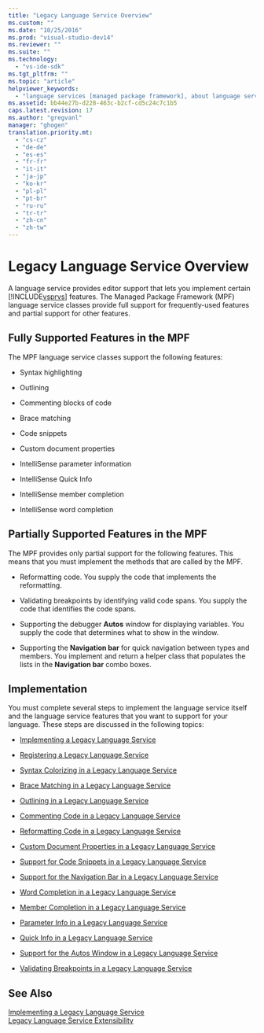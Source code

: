 ```yaml
---
title: "Legacy Language Service Overview"
ms.custom: ""
ms.date: "10/25/2016"
ms.prod: "visual-studio-dev14"
ms.reviewer: ""
ms.suite: ""
ms.technology: 
  - "vs-ide-sdk"
ms.tgt_pltfrm: ""
ms.topic: "article"
helpviewer_keywords: 
  - "language services [managed package framework], about language services"
ms.assetid: bb44e27b-d228-463c-b2cf-cd5c24c7c1b5
caps.latest.revision: 17
ms.author: "gregvanl"
manager: "ghogen"
translation.priority.mt: 
  - "cs-cz"
  - "de-de"
  - "es-es"
  - "fr-fr"
  - "it-it"
  - "ja-jp"
  - "ko-kr"
  - "pl-pl"
  - "pt-br"
  - "ru-ru"
  - "tr-tr"
  - "zh-cn"
  - "zh-tw"
---
```

# Legacy Language Service Overview
A language service provides editor support that lets you implement certain [!INCLUDE[vsprvs](../code-quality/includes/vsprvs_md.md)] features. The Managed Package Framework (MPF) language service classes provide full support for frequently-used features and partial support for other features.  
  
## Fully Supported Features in the MPF  
 The MPF language service classes support the following features:  
  
-   Syntax highlighting  
  
-   Outlining  
  
-   Commenting blocks of code  
  
-   Brace matching  
  
-   Code snippets  
  
-   Custom document properties  
  
-   IntelliSense parameter information  
  
-   IntelliSense Quick Info  
  
-   IntelliSense member completion  
  
-   IntelliSense word completion  
  
## Partially Supported Features in the MPF  
 The MPF provides only partial support for the following features. This means that you must implement the methods that are called by the MPF.  
  
-   Reformatting code. You supply the code that implements the reformatting.  
  
-   Validating breakpoints by identifying valid code spans. You supply the code that identifies the code spans.  
  
-   Supporting the debugger **Autos** window for displaying variables. You supply the code that determines what to show in the window.  
  
-   Supporting the **Navigation bar** for quick navigation between types and members. You implement and return a helper class that populates the lists in the **Navigation bar** combo boxes.  
  
## Implementation  
 You must complete several steps to implement the language service itself and the language service features that you want to support for your language. These steps are discussed in the following topics:  
  
-   [Implementing a Legacy Language Service](../extensibility-internals/implementing-a-legacy-language-service2.md)  
  
-   [Registering a Legacy Language Service](../extensibility-internals/registering-a-legacy-language-service1.md)  
  
-   [Syntax Colorizing in a Legacy Language Service](../extensibility-internals/syntax-colorizing-in-a-legacy-language-service.md)  
  
-   [Brace Matching in a Legacy Language Service](../extensibility-internals/brace-matching-in-a-legacy-language-service.md)  
  
-   [Outlining in a Legacy Language Service](../extensibility-internals/outlining-in-a-legacy-language-service.md)  
  
-   [Commenting Code in a Legacy Language Service](../extensibility-internals/commenting-code-in-a-legacy-language-service.md)  
  
-   [Reformatting Code in a Legacy Language Service](../extensibility-internals/reformatting-code-in-a-legacy-language-service.md)  
  
-   [Custom Document Properties in a Legacy Language Service](../extensibility-internals/custom-document-properties-in-a-legacy-language-service.md)  
  
-   [Support for Code Snippets in a Legacy Language Service](../extensibility-internals/support-for-code-snippets-in-a-legacy-language-service.md)  
  
-   [Support for the Navigation Bar in a Legacy Language Service](../extensibility-internals/support-for-the-navigation-bar-in-a-legacy-language-service.md)  
  
-   [Word Completion in a Legacy Language Service](../extensibility-internals/word-completion-in-a-legacy-language-service.md)  
  
-   [Member Completion in a Legacy Language Service](../extensibility-internals/member-completion-in-a-legacy-language-service.md)  
  
-   [Parameter Info in a Legacy Language Service](../extensibility-internals/parameter-info-in-a-legacy-language-service2.md)  
  
-   [Quick Info in a Legacy Language Service](../extensibility-internals/quick-info-in-a-legacy-language-service.md)  
  
-   [Support for the Autos Window in a Legacy Language Service](../extensibility-internals/support-for-the-autos-window-in-a-legacy-language-service.md)  
  
-   [Validating Breakpoints in a Legacy Language Service](../extensibility-internals/validating-breakpoints-in-a-legacy-language-service.md)  
  
## See Also  
 [Implementing a Legacy Language Service](../extensibility-internals/implementing-a-legacy-language-service1.md)   
 [Legacy Language Service Extensibility](../extensibility-internals/legacy-language-service-extensibility.md)
